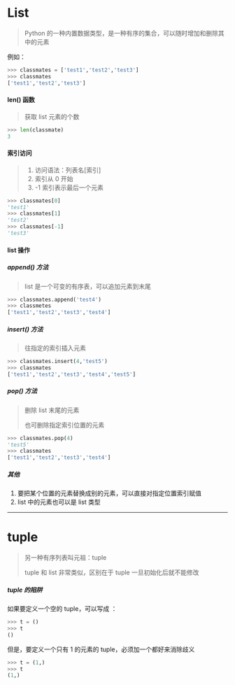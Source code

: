 # List

> Python 的一种内置数据类型，是一种有序的集合，可以随时增加和删除其中的元素

例如：

```py
>>> classmates = ['test1','test2','test3']
>>> classmates
['test1','test2','test3']
```

#### len\(\) 函数

> 获取 list 元素的个数

```py
>>> len(classmate)
3
```

#### 索引访问

> 1. 访问语法：列表名\[索引\]
> 2. 索引从 0 开始
> 3. -1 索引表示最后一个元素

```py
>>> classmates[0]
'test1'
>>> classmates[1]
'test2'
>>> classmates[-1]
'test3'
```

#### list 操作

##### append\(\) 方法

> list 是一个可变的有序表，可以追加元素到末尾

```py
>>> classmates.append('test4')
>>> classmetes
['test1','test2','test3','test4']
```

##### insert\(\) 方法

> 往指定的索引插入元素

```py
>>> classmates.insert(4,'test5')
>>> classmates
['test1','test2','test3','test4','test5']
```

##### pop\(\) 方法

> 删除 list 末尾的元素
>
> 也可删除指定索引位置的元素

```py
>>> classmates.pop(4)
'test5'
>>> classmates
['test1','test2','test3','test4']
```

##### 其他

1. 要把某个位置的元素替换成别的元素，可以直接对指定位置索引赋值
2. list 中的元素也可以是 list 类型

---

# tuple

> 另一种有序列表叫元祖：tuple
>
> tuple 和 list 非常类似，区别在于 tuple 一旦初始化后就不能修改

##### tuple 的陷阱

如果要定义一个空的 tuple，可以写成 ：

```py
>>> t = ()
>>> t
()
```

但是，要定义一个只有 1 的元素的 tuple，必须加一个都好来消除歧义

```py
>>> t = (1,)
>>> t
(1,)
```



